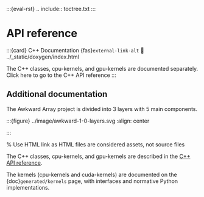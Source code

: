 :::{eval-rst}
.. include:: toctree.txt
:::

# API reference

:::{card} C++ Documentation {fas}`external-link-alt`
:link: ../_static/doxygen/index.html

The C++ classes, cpu-kernels, and gpu-kernels are documented separately. Click here to go to the C++ API reference
:::

## Additional documentation

The Awkward Array project is divided into 3 layers with 5 main components.

:::{figure} ../image/awkward-1-0-layers.svg
:align: center

:::
 
% Use HTML link as HTML files are considered assets, not source files

The C++ classes, cpu-kernels, and gpu-kernels are described in the  <a href="../_static/doxygen/index.html">C++ API reference</a>.

The kernels (cpu-kernels and cuda-kernels) are documented on the {doc}`generated/kernels` page, with interfaces and normative Python implementations.